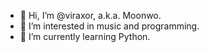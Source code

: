 - 👋 Hi, I’m @viraxor, a.k.a. Moonwo.
- 👀 I’m interested in music and programming.
- 🌱 I’m currently learning Python.

<!---
viraxor/viraxor is a ✨ special ✨ repository because its `README.md` (this file) appears on your GitHub profile.
You can click the Preview link to take a look at your changes.
--->
